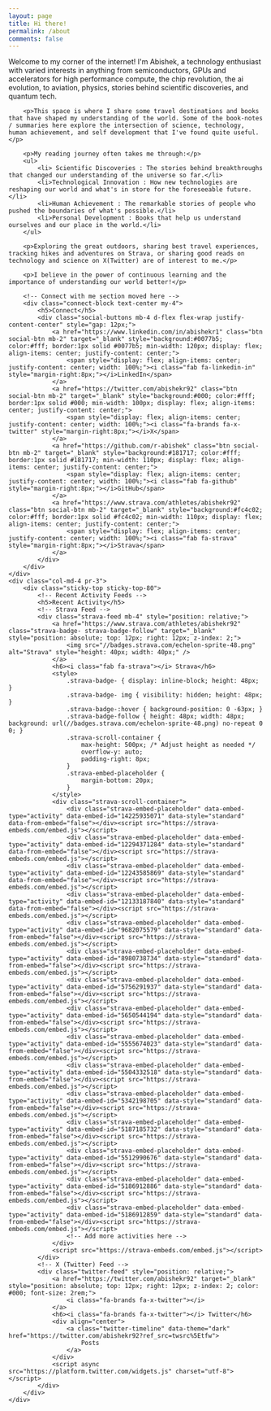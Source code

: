 ```yaml
---
layout: page
title: Hi there!
permalink: /about
comments: false
---
```


<div class="row justify-content-between">
    <div class="col-md-8 pr-5">
        <p>Welcome to my corner of the internet! I'm Abishek, a technology enthusiast with varied interests in anything from semiconductors, GPUs and accelerators for high performance compute, the chip revolution, the ai evolution, to aviation, physics, stories behind scientific discoveries, and quantum tech.</p>

        <p>This space is where I share some travel destinations and books that have shaped my understanding of the world. Some of the book-notes / summaries here explore the intersection of science, technology, human achievement, and self development that I've found quite useful.</p>

        <p>My reading journey often takes me through:</p>
        <ul>
            <li> Scientific Discoveries : The stories behind breakthroughs that changed our understanding of the universe so far.</li>
            <li>Technological Innovation : How new technologies are reshaping our world and what's in store for the foreseeable future.</li>
            <li>Human Achievement : The remarkable stories of people who pushed the boundaries of what's possible.</li>
            <li>Personal Development : Books that help us understand ourselves and our place in the world.</li>
        </ul>

        <p>Exploring the great outdoors, sharing best travel experiences, tracking hikes and adventures on Strava, or sharing good reads on technology and science on X(Twitter) are of interest to me.</p>

        <p>I believe in the power of continuous learning and the importance of understanding our world better!</p>

        <!-- Connect with me section moved here -->
        <div class="connect-block text-center my-4">
            <h5>Connect</h5>
            <div class="social-buttons mb-4 d-flex flex-wrap justify-content-center" style="gap: 12px;">
                <a href="https://www.linkedin.com/in/abishekr1" class="btn social-btn mb-2" target="_blank" style="background:#0077b5; color:#fff; border:1px solid #0077b5; min-width: 120px; display: flex; align-items: center; justify-content: center;">
                    <span style="display: flex; align-items: center; justify-content: center; width: 100%;"><i class="fab fa-linkedin-in" style="margin-right:8px;"></i>LinkedIn</span>
                </a>
                <a href="https://twitter.com/abishekr92" class="btn social-btn mb-2" target="_blank" style="background:#000; color:#fff; border:1px solid #000; min-width: 100px; display: flex; align-items: center; justify-content: center;">
                    <span style="display: flex; align-items: center; justify-content: center; width: 100%;"><i class="fa-brands fa-x-twitter" style="margin-right:8px;"></i>X</span>
                </a>
                <a href="https://github.com/r-abishek" class="btn social-btn mb-2" target="_blank" style="background:#181717; color:#fff; border:1px solid #181717; min-width: 110px; display: flex; align-items: center; justify-content: center;">
                    <span style="display: flex; align-items: center; justify-content: center; width: 100%;"><i class="fab fa-github" style="margin-right:8px;"></i>GitHub</span>
                </a>
                <a href="https://www.strava.com/athletes/abishekr92" class="btn social-btn mb-2" target="_blank" style="background:#fc4c02; color:#fff; border:1px solid #fc4c02; min-width: 110px; display: flex; align-items: center; justify-content: center;">
                    <span style="display: flex; align-items: center; justify-content: center; width: 100%;"><i class="fab fa-strava" style="margin-right:8px;"></i>Strava</span>
                </a>
            </div>
        </div>
    </div>
    <div class="col-md-4 pr-3">
        <div class="sticky-top sticky-top-80">
            <!-- Recent Activity Feeds -->
            <h5>Recent Activity</h5>
            <!-- Strava Feed -->
            <div class="strava-feed mb-4" style="position: relative;">
                <a href="https://www.strava.com/athletes/abishekr92" class="strava-badge- strava-badge-follow" target="_blank" style="position: absolute; top: 12px; right: 12px; z-index: 2;">
                    <img src="//badges.strava.com/echelon-sprite-48.png" alt="Strava" style="height: 40px; width: 40px;" />
                </a>
                <h6><i class="fab fa-strava"></i> Strava</h6>
                <style>
                    .strava-badge- { display: inline-block; height: 48px; }
                    .strava-badge- img { visibility: hidden; height: 48px; }
                    .strava-badge-:hover { background-position: 0 -63px; }
                    .strava-badge-follow { height: 48px; width: 48px; background: url(//badges.strava.com/echelon-sprite-48.png) no-repeat 0 0; }
                    .strava-scroll-container {
                        max-height: 500px; /* Adjust height as needed */
                        overflow-y: auto;
                        padding-right: 8px;
                    }
                    .strava-embed-placeholder {
                        margin-bottom: 20px;
                    }
                </style>
                <div class="strava-scroll-container">
                    <div class="strava-embed-placeholder" data-embed-type="activity" data-embed-id="14225935071" data-style="standard" data-from-embed="false"></div><script src="https://strava-embeds.com/embed.js"></script>
                    <div class="strava-embed-placeholder" data-embed-type="activity" data-embed-id="12294371284" data-style="standard" data-from-embed="false"></div><script src="https://strava-embeds.com/embed.js"></script>
                    <div class="strava-embed-placeholder" data-embed-type="activity" data-embed-id="12243585869" data-style="standard" data-from-embed="false"></div><script src="https://strava-embeds.com/embed.js"></script>
                    <div class="strava-embed-placeholder" data-embed-type="activity" data-embed-id="12133187840" data-style="standard" data-from-embed="false"></div><script src="https://strava-embeds.com/embed.js"></script>
                    <div class="strava-embed-placeholder" data-embed-type="activity" data-embed-id="9682075579" data-style="standard" data-from-embed="false"></div><script src="https://strava-embeds.com/embed.js"></script>
                    <div class="strava-embed-placeholder" data-embed-type="activity" data-embed-id="8980738734" data-style="standard" data-from-embed="false"></div><script src="https://strava-embeds.com/embed.js"></script>
                    <div class="strava-embed-placeholder" data-embed-type="activity" data-embed-id="5756291937" data-style="standard" data-from-embed="false"></div><script src="https://strava-embeds.com/embed.js"></script>
                    <div class="strava-embed-placeholder" data-embed-type="activity" data-embed-id="5650544194" data-style="standard" data-from-embed="false"></div><script src="https://strava-embeds.com/embed.js"></script>
                    <div class="strava-embed-placeholder" data-embed-type="activity" data-embed-id="5555674023" data-style="standard" data-from-embed="false"></div><script src="https://strava-embeds.com/embed.js"></script>
                    <div class="strava-embed-placeholder" data-embed-type="activity" data-embed-id="5504332518" data-style="standard" data-from-embed="false"></div><script src="https://strava-embeds.com/embed.js"></script>
                    <div class="strava-embed-placeholder" data-embed-type="activity" data-embed-id="5342198705" data-style="standard" data-from-embed="false"></div><script src="https://strava-embeds.com/embed.js"></script>
                    <div class="strava-embed-placeholder" data-embed-type="activity" data-embed-id="5187185732" data-style="standard" data-from-embed="false"></div><script src="https://strava-embeds.com/embed.js"></script>
                    <div class="strava-embed-placeholder" data-embed-type="activity" data-embed-id="5512990676" data-style="standard" data-from-embed="false"></div><script src="https://strava-embeds.com/embed.js"></script>
                    <div class="strava-embed-placeholder" data-embed-type="activity" data-embed-id="5186912886" data-style="standard" data-from-embed="false"></div><script src="https://strava-embeds.com/embed.js"></script>
                    <div class="strava-embed-placeholder" data-embed-type="activity" data-embed-id="5186912859" data-style="standard" data-from-embed="false"></div><script src="https://strava-embeds.com/embed.js"></script>
                    <!-- Add more activities here -->
                </div>
                <script src="https://strava-embeds.com/embed.js"></script>
            </div>
            <!-- X (Twitter) Feed -->
            <div class="twitter-feed" style="position: relative;">
                <a href="https://twitter.com/abishekr92" target="_blank" style="position: absolute; top: 12px; right: 12px; z-index: 2; color: #000; font-size: 2rem;">
                    <i class="fa-brands fa-x-twitter"></i>
                </a>
                <h6><i class="fa-brands fa-x-twitter"></i> Twitter</h6>
                <div align="center">
                    <a class="twitter-timeline" data-theme="dark" href="https://twitter.com/abishekr92?ref_src=twsrc%5Etfw">
                        Posts
                    </a>
                </div>
                <script async src="https://platform.twitter.com/widgets.js" charset="utf-8"></script>
            </div>
        </div>
    </div>
</div>

<!-- Add Font Awesome for icons -->
<link rel="stylesheet" href="https://cdnjs.cloudflare.com/ajax/libs/font-awesome/5.15.4/css/all.min.css">

<!-- Custom CSS for social buttons -->
<!-- Removed inline CSS as it is now in screen.css -->
